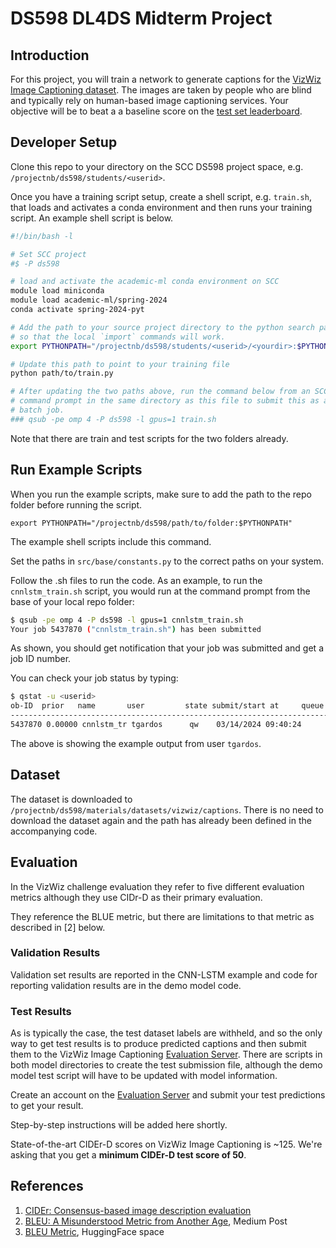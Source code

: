 # DS598 DL4DS Midterm Project

## Introduction
For this project, you will train a network to generate captions for the 
[VizWiz Image Captioning dataset](https://vizwiz.org/tasks-and-datasets/image-captioning/).
The images are taken by people who are blind and typically rely on
human-based image captioning services.  Your objective will be to beat a
a baseline score on the [test set leaderboard](https://eval.ai/web/challenges/challenge-page/739/leaderboard/2006).

## Developer Setup

Clone this repo to your directory on the SCC DS598 project space, e.g.
`/projectnb/ds598/students/<userid>`.

Once you have a training script setup, create a shell script, e.g. `train.sh`,
that loads and activates a conda environment and then runs your training
script. An example shell script is below.

```sh
#!/bin/bash -l

# Set SCC project
#$ -P ds598

# load and activate the academic-ml conda environment on SCC
module load miniconda
module load academic-ml/spring-2024
conda activate spring-2024-pyt

# Add the path to your source project directory to the python search path
# so that the local `import` commands will work.
export PYTHONPATH="/projectnb/ds598/students/<userid>/<yourdir>:$PYTHONPATH"

# Update this path to point to your training file
python path/to/train.py

# After updating the two paths above, run the command below from an SCC
# command prompt in the same directory as this file to submit this as a
# batch job.
### qsub -pe omp 4 -P ds598 -l gpus=1 train.sh
```

Note that there are train and test scripts for the two folders already.

## Run Example Scripts

When you run the example scripts, make sure to add the path to the repo
folder before running the script. 

```export PYTHONPATH="/projectnb/ds598/path/to/folder:$PYTHONPATH"```

The example shell scripts include this command.


Set the paths in `src/base/constants.py` to the correct paths on your system.

Follow the .sh files to run the code. As an example, to run the `cnnlstm_train.sh`
script, you would run at the command prompt from the base of your local repo
folder:

```sh
$ qsub -pe omp 4 -P ds598 -l gpus=1 cnnlstm_train.sh
Your job 5437870 ("cnnlstm_train.sh") has been submitted
```
As shown, you should get notification that your job was submitted and get a 
job ID number.

You can check your job status by typing:

```sh
$ qstat -u <userid>
ob-ID  prior   name       user         state submit/start at     queue                          slots ja-task-ID 
-----------------------------------------------------------------------------------------------------------------
5437870 0.00000 cnnlstm_tr tgardos      qw    03/14/2024 09:40:24 
```

The above is showing the example output from user `tgardos`.

## Dataset

The dataset is downloaded to 
`/projectnb/ds598/materials/datasets/vizwiz/captions`. There is no need to 
download the dataset again and the path has already been defined in the 
accompanying code.

## Evaluation

In the VizWiz challenge evaluation they refer to five different evaluation
metrics although they use CIDr-D as their primary evaluation.

They reference the BLUE metric, but there are limitations to that metric as
described in [2] below.

### Validation Results

Validation set results are reported in the CNN-LSTM example and code for reporting validation results are in the demo model code.

### Test Results

As is typically the case, the test dataset labels are withheld, and so the only way to get test results is to produce predicted captions and
then submit them to the VizWiz Image Captioning [Evaluation Server](https://eval.ai/web/challenges/challenge-page/739/overview). There are
scripts in both model directories to create the test submission file, although the demo model test script will have to be updated with model 
information.

Create an account on the [Evaluation Server](https://eval.ai/web/challenges/challenge-page/739/overview) and submit your test predictions
to get your result.

Step-by-step instructions will be added here shortly.

State-of-the-art CIDEr-D scores on VizWiz Image Captioning is ~125. We're asking that you get a **minimum CIDEr-D test score of 50**.

## References

1. [CIDEr: Consensus-based image description evaluation](https://ieeexplore.ieee.org/document/7299087)
2. [BLEU: A Misunderstood Metric from Another Age](https://towardsdatascience.com/bleu-a-misunderstood-metric-from-another-age-d434e18f1b37), Medium Post
3. [BLEU Metric](https://huggingface.co/spaces/evaluate-metric/bleu), HuggingFace space



